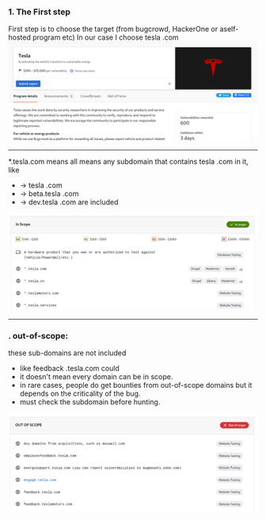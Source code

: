 ### 1. The First step
First step is to choose the target (from bugcrowd, HackerOne or aself-hosted program etc) In our case I choose tesla .com
![](images/03-tesla.png)

---
\*.tesla.com
means all
means any subdomain that contains tesla .com in it, like 
- -> tesla .com
- -> beta.tesla .com 
- -> dev.tesla .com
	are included
	
![](images/02-identify-our-target.png)

---
### . out-of-scope:
these sub-domains are not included
- like feedback .tesla.com could
- it doesn't mean every domain can be in scope.
- in rare cases, people do get bounties from out-of-scope domains but it depends on the criticality of the bug.
- must check the subdomain before hunting.

![](images/02-out-of-scope.png)